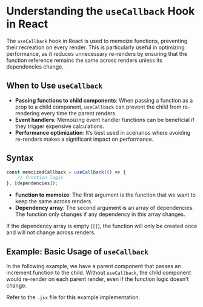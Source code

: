 
# Understanding the `useCallback` Hook in React

The `useCallback` hook in React is used to memoize functions, preventing their recreation on every render. This is particularly useful in optimizing performance, as it reduces unnecessary re-renders by ensuring that the function reference remains the same across renders unless its dependencies change.

## When to Use `useCallback`
- **Passing functions to child components**: When passing a function as a prop to a child component, `useCallback` can prevent the child from re-rendering every time the parent renders.
- **Event handlers**: Memoizing event handler functions can be beneficial if they trigger expensive calculations.
- **Performance optimization**: It’s best used in scenarios where avoiding re-renders makes a significant impact on performance.

## Syntax
```javascript
const memoizedCallback = useCallback(() => {
    // function logic
}, [dependencies]);
```

- **Function to memoize**: The first argument is the function that we want to keep the same across renders.
- **Dependency array**: The second argument is an array of dependencies. The function only changes if any dependency in this array changes.

If the dependency array is empty (`[]`), the function will only be created once and will not change across renders.

## Example: Basic Usage of `useCallback`

In the following example, we have a parent component that passes an increment function to the child. Without `useCallback`, the child component would re-render on each parent render, even if the function logic doesn’t change.

Refer to the `.jsx` file for this example implementation.
